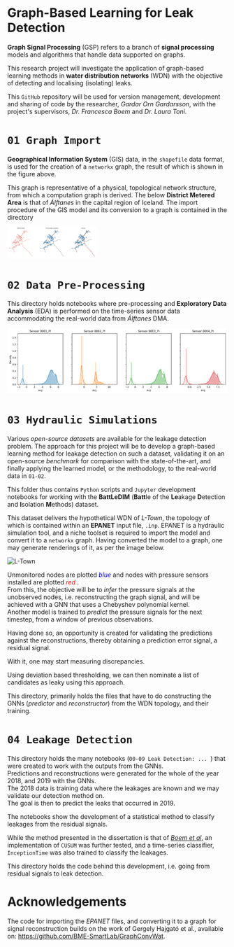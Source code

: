 # Graph-Based Learning for Leak Detection
**Graph Signal Processing** (GSP) refers to a branch of **signal processing** models and algorithms that handle data supported on graphs.

This research project will investigate the application of graph-based learning methods in **water distribution networks** (WDN) with the objective of detecting and localising (isolating) leaks.

This `GitHub` repository will be used for version management, development and sharing of code by the researcher, *Gardar Orn Gardarsson*, with the project's supervisors, *Dr. Francesca Boem* and *Dr. Laura Toni*.



# `01 Graph Import` 

**Geographical Information System** (GIS) data, in the `shapefile` data format, is used for the creation of a `networkx` graph, the result of which is shown in the figure above.

This graph is representative of a physical, topological network structure, from which a computation graph is derived. The below **District Metered Area** is that of *Álftanes* in the capital region of Iceland. The import procedure of the GIS model and its conversion to a graph is contained in the directory

<img src="./01 Graph Import/images/wdn_as_a_graph.png" alt="Álftanes WDN as a Graph" style="zoom:20%;" />

 # `02 Data Pre-Processing`

This directory holds notebooks where pre-processing and **Exploratory Data Analysis** (EDA) is performed on the time-series sensor data accommodating the real-world data from *Álftanes* DMA.

<img src="./02 Data Preprocessing/images/time_series_distributions.png" alt="Time-Series Distributions" style="zoom:70%;" />

# `03 Hydraulic Simulations`

Various *open-source datasets* are available for the leakage detection problem. The approach for this project will be to develop a graph-based learning method for leakage detection on such a dataset, validating it on an open-source *benchmark* for comparison with the state-of-the-art, and finally applying the learned model, or the methodology, to the real-world data in `01-02`.

This folder thus contains `Python` scripts and `Jupyter` development notebooks for working with the **BattLeDIM** (**Batt**le of the **Le**akage **D**etection and **I**solation **M**ethods) dataset. 

This dataset delivers the hypothetical WDN of *L-Town*, the topology of which is contained within an **EPANET** input file, `.inp`. EPANET is a hydraulic simulation tool, and a niche toolset is required to import the model and convert it to a `networkx` graph. Having converted the model to a graph, one may generate renderings of it, as per the image below. 

<img src="./03 Hydraulic Simulations/studies/figs/graph_pressure_sensors.png" alt="L-Town" style="zoom:100%;" />

Unmonitored nodes are plotted <span style="color:blue"> *blue* </span> and nodes with pressure sensors installed are plotted <span style="color:red"> *red* </span>. <br>From this, the objective will be to *infer* the pressure signals at the unobserved nodes, i.e. reconstructing the graph signal, and will be achieved with a GNN that uses a Chebyshev polynomial kernel.<br>Another model is trained to *predict* the pressure signals for the next timestep, from a window of previous observations. 

Having done so, an opportunity is created for validating the predictions against the reconstructions, thereby obtaining a prediction error signal, a residual signal.

With it, one may start measuring discrepancies.

Using deviation based thresholding, we can then nominate a list of candidates as leaky using this approach.

This directory, primarily holds the files that have to do constructing the GNNs (*predictor* and *reconstructor*) from the WDN topology, and their training.

# `04 Leakage Detection`

This directory holds the many notebooks (`00-09 Leak Detection: ... `) that were created to work with the outputs from the GNNs.<br>Predictions and reconstructions were generated for the whole of the year 2018, and 2019 with the GNNs. <br>The 2018 data is training data where the leakages are known and we may validate our detection method on. <br>The goal is then to predict the leaks that occurred in 2019. 

The notebooks show the development of a statistical method to classify leakages from the residual signals.

While the method presented in the dissertation is that of [*Boem et al*](https://discovery.ucl.ac.uk/id/eprint/10051702/1/DF_dataseries_final_sub.pdf), an implementation of `CUSUM` was further tested, and a time-series classifier, `InceptionTime` was also trained to classify the leakages. 

This directory holds the code behind this development, i.e. going from residual signals to leak detection.



# Acknowledgements

The code for importing the *EPANET* files, and converting it to a graph for signal reconstruction builds on the work of Gergely Hajgató et al., available on: https://github.com/BME-SmartLab/GraphConvWat.